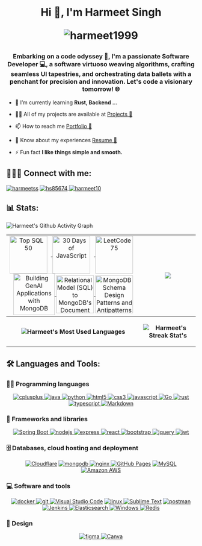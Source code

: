 <h1 align="center">
  Hi 👋, I'm Harmeet Singh
  <p align = "center">
    <img align="center" src="https://readme-typing-svg.herokuapp.com/?center=True&lines=Software+Developer;API+Developer;Web+Developer" alt="harmeet1999"/>
  </p>
</h1>
<h3 align="center">Embarking on a code odyssey 🚀, I'm a passionate Software Developer 💻, a software virtuoso weaving algorithms, crafting seamless UI tapestries, and orchestrating data ballets with a penchant for precision and innovation. Let's code a visionary tomorrow! 🌐</h3>

- 🌱 I’m currently learning **Rust, Backend ...**

- 👨‍💻 All of my projects are available at [Projects 🔗](https://harmeet-steel.vercel.app/project)

- 📫 How to reach me [Portfolio 🔗](https://harmeet-steel.vercel.app/)

- 📄 Know about my experiences [Resume 🔗](https://harmeet-steel.vercel.app/resume)

- ⚡ Fun fact **I like things simple and smooth.**

## 🙋‍♂️🌐 Connect with me:

<p align="left">
  <a href="https://www.linkedin.com/in/harmeetss/" target="_blank"><img align="center" src="https://img.shields.io/badge/linkedin-%230077B5.svg?style=for-the-badge&logo=linkedin&logoColor=white" alt="harmeetss"/></a>
<a href="https://www.hackerrank.com/hs85674" target="_blank">
    <img align="center" src="https://img.shields.io/badge/HackerRank-gray?style=for-the-badge&logo=hackerrank&logoColor=2EC866" alt="hs85674"/>
</a>
  <a href="https://www.leetcode.com/harmeet10" target="_blank"><img align="center" src="https://img.shields.io/badge/LeetCode-000000?style=for-the-badge&logo=LeetCode&logoColor=#d16c06" alt="harmeet10"/></a>

</p>

## 📊 Stats:
<table>
  <tr align="center">
    <td>
  <a href="https://leetcode.com/harmeet10/" target="_blank">
    <img align="center" src="https://assets.leetcode.com/static_assets/others/Top_SQL_50.gif" alt="Top SQL 50" height="100" width="100" style="vertical-align: middle; margin-right: 10px;" />
  </a>
  <a href="https://leetcode.com/harmeet10/" target="_blank">
    <img align="center" src="https://assets.leetcode.com/static_assets/others/JS30_GIF.gif" alt="30 Days of JavaScript" height="100" width="100" style="vertical-align: middle; margin-right: 10px;" />
  </a>
        <a href="https://leetcode.com/harmeet10/" target="_blank">
    <img align="center" src="https://assets.leetcode.com/static_assets/others/LeetCode_75.gif" alt="LeetCode 75" height="100" width="100" style="vertical-align: middle; margin-right: 10px;" />
  </a>
  <a href="https://www.credly.com/earner/earned/badge/863321a0-1147-4774-9647-0ec1221c66c2/public_url" target="_blank">
    <img align="center" src="https://images.credly.com/images/5bca6dc6-1e23-4f72-9368-dbc0cbf8b5cc/blob" 
         alt="Building GenAI Applications with MongoDB" 
         height="110" width="110" style="vertical-align: middle;" />
  </a>
  <a href="https://www.credly.com/badges/35c4dce3-f62e-4306-be85-9e34f7cb3b9b/public_url" target="_blank">
    <img align="center" src="https://images.credly.com/size/220x220/images/234edfc5-0177-46e7-a61a-071f060af2f6/blob" 
         alt="Relational Model (SQL) to MongoDB's Document Model" 
         height="100" width="100" style="vertical-align: middle;" />
  </a>
        <a href="https://www.credly.com/earner/earned/badge/ffdca236-6507-493c-bc32-12b421f4a090/public_url" target="_blank">
    <img align="center" src="https://images.credly.com/images/c0733ced-67e1-4f03-bc9d-5d1f2b7ac473/blob" 
         alt="MongoDB Schema Design Patterns and Antipatterns" 
         height="100" width="100" style="vertical-align: middle;" />
  </a>
    </td>
    <td>
      <a href="https://leetcode.com/harmeet10/" target="_blank"><img  align=top flex-grow=1 src="https://leetcard.jacoblin.cool/harmeet10?theme=dark&font=Nunito&ext=contest" /></a> 
    </td>
  </tr>
  <tr>
    <p><img align="center" src="https://github-readme-activity-graph.vercel.app/graph?username=harmeet1999&bg_color=020200&color=e41d44&line=e77724&point=5cadc0&area=true&hide_border=true" alt="Harmeet's Github Activity Graph"/></p>
  </tr>
  <tr>
    <th>
      <p><img align="center" src="https://github-readme-stats.vercel.app/api/top-langs/?username=harmeet1999&title_color=e41d44&bg_color=020200&text_color=e77724&hide_border=true&include_all_commits=true&count_private=true&layout=donut" alt="Harmeet's Most Used Languages"/></p>
    </th>
    <th>
<!--       <p><img align="center" src="https://denvercoder1-github-readme-stats.vercel.app/api?username=harmeet1999&show_icons=true&count_private=true&theme=radical&hide_border=true&bg_color=171515&title_color=F85D7F&icon_color=AAFF00&text_color=FFAC1C" alt="Harmeet's Github Stats" /></p> -->
      <p><img align="center" src="https://github-readme-streak-stats-alpha-seven.vercel.app/?user=harmeet1999&theme=neon-dark&hide_border=true" alt="Harmeet's Streak Stat's"/></p>
    </th>
  </tr>
</table>

## 🛠️ Languages and Tools:

### 👨‍💻 Programming languages

<p align="center">
  <a href="https://www.w3schools.com/cpp/" target="_blank" rel="noreferrer"> <img src="https://img.shields.io/badge/c++-%2300599C.svg?style=for-the-badge&logo=c%2B%2B&logoColor=white" alt="cplusplus"/> </a> 
  <a href="https://www.java.com" target="_blank" rel="noreferrer"> <img src="https://img.shields.io/badge/java-%23ED8B00.svg?style=for-the-badge&logo=openjdk&logoColor=white" alt="java"/> </a> 
  <a href="https://www.python.org" target="_blank" rel="noreferrer"> <img src="https://img.shields.io/badge/python-3670A0?style=for-the-badge&logo=python&logoColor=ffdd54" alt="python"/> </a> 
  <a href="https://www.w3.org/html/" target="_blank" rel="noreferrer"> <img src="https://img.shields.io/badge/html5-%23E34F26.svg?style=for-the-badge&logo=html5&logoColor=white" alt="html5"/> </a> 
  <a href="https://www.w3schools.com/css/" target="_blank" rel="noreferrer"> <img src="https://img.shields.io/badge/css3-%231572B6.svg?style=for-the-badge&logo=css3&logoColor=white" alt="css3"/> </a> 
  <a href="https://developer.mozilla.org/en-US/docs/Web/JavaScript" target="_blank" rel="noreferrer"> <img src="https://img.shields.io/badge/javascript-%23323330.svg?style=for-the-badge&logo=javascript&logoColor=%23F7DF1E" alt="javascript"/> </a> 
  <a href="https://go.dev/" target="_blank" rel="noreferrer"> 
    <img src="https://img.shields.io/badge/Go-%2300ADD8.svg?style=for-the-badge&logo=go&logoColor=white" alt="Go"/> 
  </a>
  <a href="https://www.rust-lang.org" target="_blank" rel="noreferrer"> <img src="https://img.shields.io/badge/rust-%23000000.svg?style=for-the-badge&logo=rust&logoColor=white" alt="rust"/> </a> 
  <a href="https://www.typescriptlang.org/" target="_blank" rel="noreferrer"> <img src="https://img.shields.io/badge/typescript-%23007ACC.svg?style=for-the-badge&logo=typescript&logoColor=white" alt="typescript"/> </a> 
  <a href="#"><img alt="Markdown" src="https://img.shields.io/badge/markdown-%23000000.svg?style=for-the-badge&logo=markdown&logoColor=white"></a>  
</p>

### 🧰 Frameworks and libraries

<p align="center">
<a href="https://spring.io/projects/spring-boot" target="_blank" rel="noreferrer"> 
    <img src="https://img.shields.io/badge/Spring Boot-%236DB33F.svg?style=for-the-badge&logo=springboot&logoColor=white" alt="Spring Boot"/> 
</a>
  <a href="https://nodejs.org" target="_blank" rel="noreferrer"> <img src="https://img.shields.io/badge/node.js-6DA55F?style=for-the-badge&logo=node.js&logoColor=white" alt="nodejs"/> </a> 
  <a href="https://expressjs.com" target="_blank" rel="noreferrer"> <img src="https://img.shields.io/badge/express.js-%23404d59.svg?style=for-the-badge&logo=express&logoColor=%2361DAFB" alt="express"/> </a> 
  <a href="https://reactjs.org/" target="_blank" rel="noreferrer"> <img src="https://img.shields.io/badge/react-%2320232a.svg?style=for-the-badge&logo=react&logoColor=%2361DAFB" alt="react"/> </a> 
  <a href="https://getbootstrap.com" target="_blank" rel="noreferrer"> <img src="https://img.shields.io/badge/bootstrap-%238511FA.svg?style=for-the-badge&logo=bootstrap&logoColor=white" alt="bootstrap"/> </a> 
  <a href="https://jquery.com/" target="_blank" rel="noreferrer"> <img src="https://img.shields.io/badge/jquery-%230769AD.svg?style=for-the-badge&logo=jquery&logoColor=white" alt="jquery"/> </a> 
  <a href="https://jwt.io/" target="_blank" rel="noreferrer"> <img src="https://img.shields.io/badge/JWT-black?style=for-the-badge&logo=JSON%20web%20tokens" alt="jwt"/> </a> 
</p>

### 🗄️ Databases, cloud hosting and deployment

<p align="center">
  <a href="https://www.cloudflare.com/"><img alt="Cloudflare" src="https://img.shields.io/badge/Cloudflare-F38020?style=for-the-badge&logo=Cloudflare&logoColor=white"></a> 
  <a href="https://www.mongodb.com/" target="_blank" rel="noreferrer"> <img src="https://img.shields.io/badge/MongoDB-%234ea94b.svg?style=for-the-badge&logo=mongodb&logoColor=white" alt="mongodb"/> </a> 
  <a href="https://www.nginx.com" target="_blank" rel="noreferrer"> <img src="https://img.shields.io/badge/nginx-%23009639.svg?style=for-the-badge&logo=nginx&logoColor=white" alt="nginx"/> </a> 
  <a href="#"><img alt="GitHub Pages" src="https://img.shields.io/badge/github%20pages-121013?style=for-the-badge&logo=github&logoColor=white"></a>
  <a href="https://www.mysql.com/"><img alt="MySQL" src="https://img.shields.io/badge/mysql-4479A1.svg?style=for-the-badge&logo=mysql&logoColor=white"></a>  
  <a href="https://aws.amazon.com/"><img alt="Amazon AWS" src="https://img.shields.io/badge/AWS-%23FF9900.svg?style=for-the-badge&logo=amazon-aws&logoColor=white"></a> 
</p>

### 💻 Software and tools

<p align="center">
  <a href="https://www.docker.com/" target="_blank" rel="noreferrer"> <img src="https://img.shields.io/badge/docker-%230db7ed.svg?style=for-the-badge&logo=docker&logoColor=white" alt="docker"/> </a> 
  <a href="https://git-scm.com/" target="_blank" rel="noreferrer"> <img src="https://img.shields.io/badge/git-%23F05033.svg?style=for-the-badge&logo=git&logoColor=white" alt="git"/> </a> 
  <a href="https://code.visualstudio.com/"><img alt="Visual Studio Code" src="https://img.shields.io/badge/Visual%20Studio%20Code-0078d7.svg?style=for-the-badge&logo=visual-studio-code&logoColor=white"></a>
  <a href="https://www.linux.org/" target="_blank" rel="noreferrer"> <img src="https://img.shields.io/badge/Linux-FCC624?style=for-the-badge&logo=linux&logoColor=black" alt="linux"/> </a> 
  <a href="https://sublimetext.com/"><img alt="Sublime Text" src="https://img.shields.io/badge/sublime_text-%23575757.svg?style=for-the-badge&logo=sublime-text&logoColor=important"></a>
  <a href="https://postman.com" target="_blank" rel="noreferrer"> <img src="https://img.shields.io/badge/Postman-FF6C37?style=for-the-badge&logo=postman&logoColor=white" alt="postman"/> </a> 
<a href="https://www.jenkins.io/" target="_blank" rel="noreferrer"> 
    <img src="https://img.shields.io/badge/Jenkins-%23D24939.svg?style=for-the-badge&logo=jenkins&logoColor=white" alt="Jenkins"/> 
</a>
<a href="https://www.elastic.co/elasticsearch/" target="_blank" rel="noreferrer"> 
    <img src="https://img.shields.io/badge/Elasticsearch-%23005571.svg?style=for-the-badge&logo=elasticsearch&logoColor=white" alt="Elasticsearch"/> 
</a>
<a href="https://www.microsoft.com/en-us/windows" target="_blank" rel="noreferrer"> 
    <img src="https://img.shields.io/badge/Windows-%230078D6.svg?style=for-the-badge&logo=windows&logoColor=white" alt="Windows"/> 
</a>
<a href="https://redis.io/" target="_blank" rel="noreferrer"> 
    <img src="https://img.shields.io/badge/Redis-%23DC382D.svg?style=for-the-badge&logo=redis&logoColor=white" alt="Redis"/> 
</a>
</p>

### 📐 Design
<p align="center">
  <a href="https://www.figma.com/" target="_blank" rel="noreferrer"> <img src="https://img.shields.io/badge/figma-%23F24E1E.svg?style=for-the-badge&logo=figma&logoColor=white" alt="figma"/> </a>
  <a href="https://www.canva.com/"><img alt="Canva" src="https://img.shields.io/badge/Canva-%2300C4CC.svg?style=for-the-badge&logo=Canva&logoColor=white"></a>
</p>
